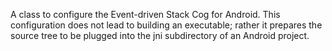 A class to configure the Event-driven Stack Cog for Android. This configuration does not lead to building an executable; rather it prepares the source tree to be plugged into the jni subdirectory of an Android project.
